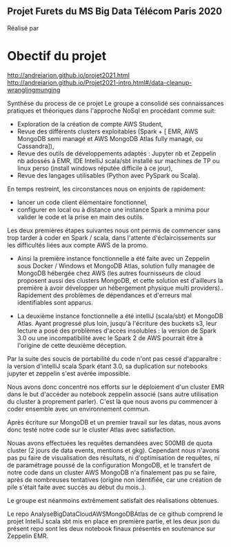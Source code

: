 ## Projet Furets du MS Big Data Télécom Paris 2020

Réalisé par


# Obectif du projet

http://andreiarion.github.io/projet2021.html
http://andreiarion.github.io/Projet2021-intro.html#/data-cleanup-wranglingmunging

Synthèse du process de ce projet
Le groupe a consolidé ses connaissances pratiques et théoriques dans l'approche NoSql en procédant comme suit:
- Exploration de la création de compte AWS Student,
- Revue des différents clusters exploitables (Spark + [ EMR, AWS MongoDB semi managé et AWS MongoDB Atlas fully managé, ou Cassandra]),
- Revue des outils de développements adaptés : Jupyter nb et Zeppelin nb adossés à EMR, IDE IntelliJ scala/sbt installé sur machines de TP ou linux perso (install windows réputée difficile à ce jour),
- Revue des langages utilisables (Python avec PySpark ou Scala).

En temps restreint, les circonstances nous on enjoints de rapidement:
- lancer un code client élémentaire fonctionnel,
- configurer en local ou à distance une instance Spark a minima pour valider le code et la prise en main des outils.


Les deux premières étapes suivantes nous ont permis de commencer sans trop tarder à coder en Spark / scala, dans l'attente d'éclaircissements sur les difficultés liées aux compte AWS de la promo.

- Ainsi la première instance fonctionnelle a été faite avec un Zeppelin sous Docker / Windows et MongoDB Atlas, solution fully managée de MongoDB hébergée chez AWS (les autres fournisseurs de cloud proposent aussi des clusters MongoDB, et cette solution est d'ailleurs la première à avoir développer un hébergement physique multi providers).. Rapidement des problèmes de dépendances et d'erreurs mal identifiables sont apparus.

- La deuxième instance fonctionnelle a été intelliJ (scala/sbt) et MongoDB Atlas. Ayant progressé plus loin, jusqu'à l'écriture des buckets s3, leur lecture a posé des problèmes d'accès insolubles : la version de Spark 3.0 ou une incompatibilité avec le Spark 2 de AWS pourrait être à l'origine de cette deuxième déception.

Par la suite des soucis de portabilité du code n'ont pas cessé d'apparaître : la version d'intelliJ scala Spark étant 3.0, sa duplication sur notebooks jupyter et zeppelin s'est avérée impossible.

Nous avons donc concentré nos efforts sur le déploiement d'un cluster EMR dans le but d'accéder au notebook zeppelin associé (sans autre utilisation du cluster à proprement parler).
C'est là que nous avons pu commencer à coder ensemble avec un environnement commun.

Après écriture sur MongoDB et un premier travail sur les datas, nous avons donc testé notre code sur le cluster Atlas avec satisfaction.

Nouas avons effectuées les requêtes demandées avec 500MB de quota cluster (2 jours de data events, mentions et gkg).
Cependant nous n'avons pas pu faire de visualisation des résultats, ni d'optimisation de requêtes, ni de paramétrage poussé de la configuration MongoDB, et le transfert de notre code dans un cluster AWS MongoDB n'a finalement pas pu se faire, après de nombreuses tentatives (origine non identifiée, car une création de pile s'était faite avec succès au début du mois..).

Le groupe est néanmoins extrêmement satisfait des réalisations obtenues.

Le repo AnalyseBigDataCloudAWSMongoDBAtlas de ce github comprend le projet IntelliJ scala sbt mis en place en première partie, et les deux json du présent repo sont les deux notebook finaux présentés en soutenance sur Zeppelin EMR.

